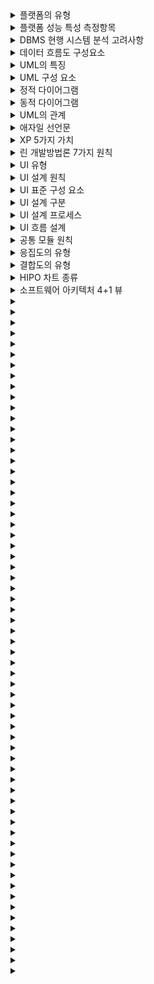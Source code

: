 <details>
<summary>플랫폼의 유형</summary>
  <b>싱투멀</b><br/>
  싱글 사이드 / 투 사이드 / 멀티 사이드 플랫폼
</details>

<details>
<summary>플랫폼 성능 특성 측정항목</summary>
  <b>경사응가</b><br/>
  경과시간 / 사용률 / 응답시간 / 가용성
</details>

<details>
<summary>DBMS 현행 시스템 분석 고려사항</summary>
  <b>가성호기구</b><br/>
  가용성 / 성능 / 상호호환성 / 기술지원 / 구축비용
</details>

<details>
<summary>데이터 흐름도 구성요소</summary>
  <b>프플스터</b><br/>
  Process / Data Flow / Data Store / Terminator
</details>

<details>
<summary>UML의 특징</summary>
  <b>가구명문</b><br/>
  가시화 / 구축 / 명세화 / 문서화 언어
</details>

<details>
<summary>UML 구성 요소</summary>
  <b>사관다</b><br/>
  사물 / 관계 / 다이어그램
</details>

<details>
<summary>정적 다이어그램</summary>
  <b>클객 컴배 복패</b><br/>
  클래스 / 객체 / 컴포넌트 / 배치 / 복합체 구조 / 패키지
</details>

<details>
<summary>동적 다이어그램</summary>
  <b>유시커 상활타</b><br/>
  유스케이스 / 시퀀스 / 커뮤니케이션 / 상태 / 활동 / 타이밍
</details>

<details>
<summary>UML의 관계</summary>
  <b>연의 일실 포집</b><br/>
  연관 / 의존 / 일반화 / 실체화 / 포함 / 집합
</details>

<details>
<summary>애자일 선언문</summary>
  <b>개변동고</b><br/>
  개인과 상호작용 / 변화에 대응 / 동작하는 소프트웨어 / 고객과 협력
</details>

<details>
<summary>XP 5가지 가치</summary>
  <b>용단의 피존</b><br/>
  용기 / 단순성 / 의사소통 / 피드백 / 존중
</details>

<details>
<summary>린 개발방법론 7가지 원칙</summary>
  <b>낭품지 확인사전</b><br/>
  낭비제거 / 품질 내재화 / 지식창출 / 늦은 확정 / 빠른 인도 / 사람존중 / 전체 최적화
</details>

<details>
<summary>UI 유형</summary>
  <b>CG NO</b><br/>
  CGI / GUI / NUI / OUI
</details>

<details>
<summary>UI 설계 원칙</summary>
  <b>직유 학유</b><br/>
  직관성 / 유효성 / 학습성 / 유연성
</details>

<details>
<summary>UI 표준 구성 요소</summary>
  <b>액정 스패조</b><br/>
  전체적인 UX 원칙/ 정책 및 철학/ UI 스타일 가이드/ UI 패턴 모델 정의/ UI 표준 수립을 위한 조직 구성
</details>

<details>
<summary>UI 설계 구분</summary>
  <b>와스프</b><br/>
  와이어 프레임 / 스토리 보드 / 프로토 타입
</details>

<details>
<summary>UI 설계 프로세스</summary>
  <b>문사 작컴 인디</b><br/>
  문제 정의/ 사용자 모델 정의/ 작업 분석/ 컴퓨터 오브젝트 및 기능 정의/ 사용자 인터페이스 정의/ 디자인 평가
</details>

<details>
<summary>UI 흐름 설계</summary>
  <b>기입 유양</b><br/>
  기능 작성 / 입력 요소 확인 / 유스케이스 설계 / 기능 및 양식 확인
</details>

<details>
<summary>공통 모듈 원칙</summary>
  <b>정명 완일추</b><br/>
  정확성 / 명확성 / 완전성 / 일관성 / 추적성
</details>

<details>
<summary>응집도의 유형</summary>
  <b>우논시절 통순기</b><br/>
  우연적 / 논리적 / 시간적 / 절차적 / 통신적 / 순차적 / 기능적 응집도
</details>

<details>
<summary>결합도의 유형</summary>
  <b>내공 외제 스자</b><br/>
  내부 / 공통 / 외부 / 제어 / 스탬프 / 자료 결합도 
</details>

<details>
<summary>HIPO 차트 종류</summary>
  <b>가총세</b><br/>
  가시적 도표 / 총체적 도표 / 세부적 도표
</details>

<details>
<summary>소프트웨어 아키텍처 4+1 뷰</summary>
  <b>유논프구배</b><br/>
  유스케이스 뷰/ 논리 뷰/ 프로세스 뷰/ 구현 뷰/ 배포 뷰
</details>

<details>
<summary></summary>
  <b></b><br/>
  
</details>

<details>
<summary></summary>
  <b></b><br/>
  
</details>

<details>
<summary></summary>
  <b></b><br/>
  
</details>

<details>
<summary></summary>
  <b></b><br/>
  
</details>

<details>
<summary></summary>
  <b></b><br/>
  
</details>

<details>
<summary></summary>
  <b></b><br/>
  
</details>

<details>
<summary></summary>
  <b></b><br/>
  
</details>

<details>
<summary></summary>
  <b></b><br/>
  
</details>

<details>
<summary></summary>
  <b></b><br/>
  
</details>

<details>
<summary></summary>
  <b></b><br/>
  
</details>

<details>
<summary></summary>
  <b></b><br/>
  
</details>

<details>
<summary></summary>
  <b></b><br/>
  
</details>

<details>
<summary></summary>
  <b></b><br/>
  
</details>

<details>
<summary></summary>
  <b></b><br/>
  
</details>

<details>
<summary></summary>
  <b></b><br/>
  
</details>

<details>
<summary></summary>
  <b></b><br/>
  
</details>

<details>
<summary></summary>
  <b></b><br/>
  
</details>

<details>
<summary></summary>
  <b></b><br/>
  
</details>

<details>
<summary></summary>
  <b></b><br/>
  
</details>

<details>
<summary></summary>
  <b></b><br/>
  
</details>

<details>
<summary></summary>
  <b></b><br/>
  
</details>

<details>
<summary></summary>
  <b></b><br/>
  
</details>

<details>
<summary></summary>
  <b></b><br/>
  
</details>

<details>
<summary></summary>
  <b></b><br/>
  
</details>

<details>
<summary></summary>
  <b></b><br/>
  
</details>

<details>
<summary></summary>
  <b></b><br/>
  
</details>

<details>
<summary></summary>
  <b></b><br/>
  
</details>

<details>
<summary></summary>
  <b></b><br/>
  
</details>

<details>
<summary></summary>
  <b></b><br/>
  
</details>

<details>
<summary></summary>
  <b></b><br/>
  
</details>

<details>
<summary></summary>
  <b></b><br/>
  
</details>

<details>
<summary></summary>
  <b></b><br/>
  
</details>

<details>
<summary></summary>
  <b></b><br/>
  
</details>

<details>
<summary></summary>
  <b></b><br/>
  
</details>

<details>
<summary></summary>
  <b></b><br/>
  
</details>

<details>
<summary></summary>
  <b></b><br/>
  
</details>

<details>
<summary></summary>
  <b></b><br/>
  
</details>

<details>
<summary></summary>
  <b></b><br/>
  
</details>

<details>
<summary></summary>
  <b></b><br/>
  
</details>

<details>
<summary></summary>
  <b></b><br/>
  
</details>

<details>
<summary></summary>
  <b></b><br/>
  
</details>

<details>
<summary></summary>
  <b></b><br/>
  
</details>

<details>
<summary></summary>
  <b></b><br/>
  
</details>

<details>
<summary></summary>
  <b></b><br/>
  
</details>

<details>
<summary></summary>
  <b></b><br/>
  
</details>

<details>
<summary></summary>
  <b></b><br/>
  
</details>

<details>
<summary></summary>
  <b></b><br/>
  
</details>

<details>
<summary></summary>
  <b></b><br/>
  
</details>

<details>
<summary></summary>
  <b></b><br/>
  
</details>

<details>
<summary></summary>
  <b></b><br/>
  
</details>

<details>
<summary></summary>
  <b></b><br/>
  
</details>

<details>
<summary></summary>
  <b></b><br/>
  
</details>

<details>
<summary></summary>
  <b></b><br/>
  
</details>

<details>
<summary></summary>
  <b></b><br/>
  
</details>

<details>
<summary></summary>
  <b></b><br/>
  
</details>

<details>
<summary></summary>
  <b></b><br/>
  
</details>

<details>
<summary></summary>
  <b></b><br/>
  
</details>

<details>
<summary></summary>
  <b></b><br/>
  
</details>

<details>
<summary></summary>
  <b></b><br/>
  
</details>

<details>
<summary></summary>
  <b></b><br/>
  
</details>

<details>
<summary></summary>
  <b></b><br/>
  
</details>

<details>
<summary></summary>
  <b></b><br/>
  
</details>

<details>
<summary></summary>
  <b></b><br/>
  
</details>

<details>
<summary></summary>
  <b></b><br/>
  
</details>

























